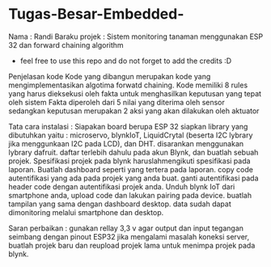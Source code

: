 # Tugas-Besar-Embedded-


Nama : Randi Baraku
projek : Sistem monitoring tanaman menggunakan ESP 32 dan forward chaining algorithm
- feel free to use this repo and do not forget to add the credits :D

Penjelasan kode 
Kode yang dibangun merupakan kode yang mengimplementasikan algotima forwatd chaining.
Kode memiliki 8 rules yang harus dieksekusi oleh fakta untuk menghasilkan keputusan yang tepat oleh sistem
Fakta diperoleh dari 5 nilai yang diterima oleh sensor
sedangkan keputusan merupakan 2 aksi yang akan dilakukan oleh aktuator

Tata cara instalasi :
Siapakan board berupa ESP 32
siapkan library yang dibutuhkan yaitu : microservo, blynkIoT, LiquidCrytal (beserta I2C lybrary jika menggunkaan I2C pada LCD), dan DHT. disarankan menggunakan lybrary dafruit.
daftar terlebih dahulu pada akun Blynk, dan buatlah sebuah projek. 
Spesifikasi projek pada blynk haruslahmengikuti spesifikasi pada laporan. 
Buatlah dashboard seperti yang tertera pada laporan.
copy code autentifikasi yang ada pada projek yang anda buat.
ganti autentifikasi pada header code dengan autentifikasi projek anda.
Unduh blynk IoT dari smartphone anda, upload code dan lakukan pairing pada device. 
buatlah tampilan yang sama dengan dashboard desktop.
data sudah dapat dimonitoring melalui smartphone dan desktop.

Saran perbaikan :
gunakan rellay 3,3 v agar output dan input tegangan seimbang dengan pinout ESP32
jika mengalami masalah koneksi server, buatlah projek baru dan reupload projek lama untuk menimpa projek pada blynk.

